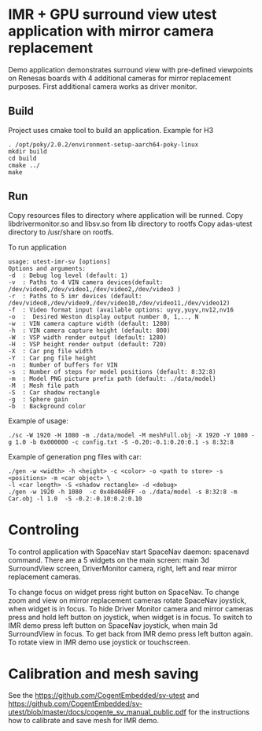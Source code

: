 # IMR + GPU surround view utest application with mirror camera replacement

Demo application demonstrates surround view with pre-defined viewpoints on Renesas boards
with 4 additional cameras for mirror replacement purposes. First additional camera works
as driver monitor.

## Build
Project uses cmake tool to build an application.
Example for H3

```
. /opt/poky/2.0.2/environment-setup-aarch64-poky-linux 
mkdir build
cd build
cmake ../
make

```
## Run

Copy resources files to directory where application will be runned.
Copy libdrivermonitor.so and libsv.so from lib directory to rootfs
Copy adas-utest directory to /usr/share on rootfs.

To run application 
```
usage: utest-imr-sv [options]
Options and arguments:
-d  : Debug log level (default: 1)
-v  : Paths to 4 VIN camera devices(default: /dev/video0,/dev/video1,/dev/video2,/dev/video3 )
-r  : Paths to 5 imr devices (default: /dev/video8,/dev/video9,/dev/video10,/dev/video11,/dev/video12)
-f  : Video format input (available options: uyvy,yuyv,nv12,nv16
-o  :  Desired Weston display output number 0, 1,.., N
-w  : VIN camera capture width (default: 1280)
-h  : VIN camera capture height (default: 800)
-W  : VSP width render output (default: 1280)
-H  : VSP height render output (default: 720)
-X  : Car png file width
-Y  : Car png file height
-n  : Number of buffers for VIN
-s  : Number of steps for model positions (default: 8:32:8)
-m  : Model PNG picture prefix path (default: ./data/model)
-M  : Mesh file path
-S  : Car shadow rectangle
-g  : Sphere gain
-b  : Background color
```
Example of usage:

```
./sc -W 1920 -H 1080 -m ./data/model -M meshFull.obj -X 1920 -Y 1080 -g 1.0 -b 0x000000 -c config.txt -S -0.20:-0.1:0.20:0.1 -s 8:32:8
```

Example of generation png files with car:

```
./gen -w <width> -h <height> -c <color> -o <path to store> -s <positions> -m <car object> \
-l <car length> -S <shadow rectangle> -d <debug>
./gen -w 1920 -h 1080  -c 0x404040FF -o ./data/model -s 8:32:8 -m Car.obj -l 1.0  -S -0.2:-0.10:0.2:0.10

```


# Controling

To control application with SpaceNav start SpaceNav daemon: spacenavd command.
There are a 5 widgets on the main screen: main 3d SurroundView screen, DriverMonitor camera,
right, left and rear mirror replacement cameras.

To change focus on widget press right button on SpaceNav.
To change zoom and view on mirror replacement cameras rotate SpaceNav joystick, when widget is in focus.
To hide Driver Monitor camera and mirror cameras press and hold left button on joystick, when widget is in focus.
To switch to IMR demo press left button on SpaceNav joystick, when main 3d SurroundView in focus. 
To get back from IMR demo press left button again.
To rotate view in IMR demo use joystick or touchscreen.

# Calibration and mesh saving

See the https://github.com/CogentEmbedded/sv-utest and
https://github.com/CogentEmbedded/sv-utest/blob/master/docs/cogente_sv_manual_public.pdf
for the instructions how to calibrate and save mesh for IMR demo.
